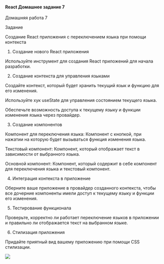#### React Домашнее задание 7

Домашняя работа 7

Задание

Создание React приложения с переключением языка при помощи контекста

1. Создание нового React приложения

Используйте инструмент для создания React приложений для начала разработки.

2. Создание контекста для управления языками

Создайте контекст, который будет хранить текущий язык и функцию для его изменения.

Используйте хук useState для управления состоянием текущего языка.

Обеспечьте возможность доступа к текущему языку и функции изменения языка через провайдер.

3. Создание компонентов

Компонент для переключения языка: Компонент с кнопкой, при нажатии на которую будет вызываться функция изменения языка.

Текстовый компонент: Компонент, который отображает текст в зависимости от выбранного языка.

Основной компонент: Компонент, который содержит в себе компонент для переключения языка и текстовый компонент.

4. Интеграция контекста в приложение

Оберните ваше приложение в провайдер созданного контекста, чтобы все дочерние компоненты имели доступ к текущему языку и функции его изменения.

5. Тестирование функционала

Проверьте, корректно ли работает переключение языков в приложении и правильно ли отображается текст на выбранном языке.

6. Стилизация приложения

Придайте приятный вид вашему приложению при помощи CSS стилизации.

![](https://lh7-eu.googleusercontent.com/ypEeORV_EKizLrHecPqBPdbIzqqOfToM9tM2ahLgnsWPPslrrngXh73JsOPDU5bGZGZa-5cEnCxLcE0MY8DgmnLDawGsKVdST47JcYUMZUPtK8Du8Lp-ILYpxf0AMYABaNJPdxZzEqwbMFCAQ8MZWo0)
